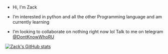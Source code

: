 - Hi, I’m Zack
- I’m interested in python and all the other Programming language and am currently learning 

- I’m looking to collaborate on nothing right now lol
Talk to me on telegram [@DontKnowWhoRU](https://t.me/DontKnowWhoRU)

[![Zack's GitHub stats](https://github-readme-stats.vercel.app/api?username=Zack-Bloodshot)](https://github.com/anuraghazra/github-readme-stats)




<!---
Zack-Bloodshot/Zack-Bloodshot is a ✨ special ✨ repository because its `README.md` (this file) appears on your GitHub profile.
You can click the Preview link to take a look at your changes.
--->


